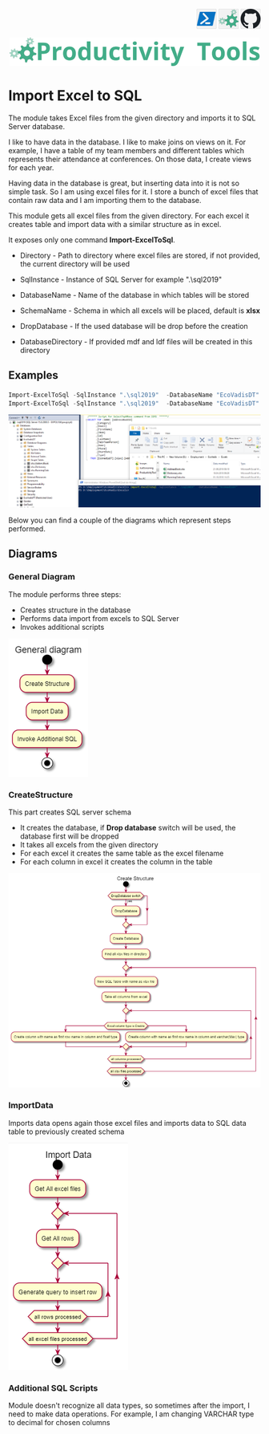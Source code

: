 <!--Category:Powershell--> 
 <p align="right">
    <a href="https://www.powershellgallery.com/packages/ProductivityTools.PSImportExcelToSQL/"><img src="Images/Header/Powershell_border_40px.png" /></a>
    <a href="http://productivitytools.tech/excel2sql/"><img src="Images/Header/ProductivityTools_green_40px_2.png" /><a> 
    <a href="https://github.com/pwujczyk/ProductivityTools.PSImportExcelToSQL"><img src="Images/Header/Github_border_40px.png" /></a>
</p>
<p align="center">
    <a href="http://productivitytools.tech/">
        <img src="Images/Header/LogoTitle_green_500px.png" />
    </a>
</p>

# Import Excel to SQL

The module takes Excel files from the given directory and imports it to SQL Server database.
<!--more-->

I like to have data in the database. I like to make joins on views on it. For example, I have a table of my team members and different tables which represents their attendance at conferences. On those data, I create views for each year.

Having data in the database is great, but inserting data into it is not so simple task. So I am using excel files for it. I store a bunch of excel files that contain raw data and I am importing them to the database.

This module gets all excel files from the given directory. For each excel it creates table and import data with a similar structure as in excel.

It exposes only one command **Import-ExcelToSql**.

- Directory - Path to directory where excel files are stored, if not provided, the current directory will be used

- SqlInstance - Instance of SQL Server for example \".\\sql2019\"

- DatabaseName  - Name of the database in which tables will be stored

- SchemaName  - Schema in which all excels will be placed, default is **xlsx**

- DropDatabase - If the used database will be drop before the creation

- DatabaseDirectory - If provided mdf and ldf files will be created in this directory

## Examples

```PowerShell
Import-ExcelToSql -SqlInstance ".\sql2019"  -DatabaseName "EcoVadisDT"
Import-ExcelToSql -SqlInstance ".\sql2019"  -DatabaseName "EcoVadisDT" -SchemaName "work" -DropDatabase -Verbose
```

<!--og-image-->
<img src="Images/WorkingExample.png" />

Below you can find a couple of the diagrams which represent steps performed.

## Diagrams 

### General Diagram
The module performs three steps: 
- Creates structure in the database
- Performs data import from excels to SQL Server
- Invokes additional scripts

<img src="Images/GeneralDiagram.png" />

### CreateStructure

This part creates SQL server schema
- It creates the database, if **Drop database** switch will be used, the database first will be dropped 
- It takes all excels from the given directory
- For each excel it creates the same table as the excel filename
- For each column in excel it creates the column in the table

<img src="Images/CreateStructure.png" />

### ImportData
Imports data opens again those excel files and imports data to SQL data table to previously created schema

<img src="Images/ImportData.png" />

### Additional SQL Scripts
Module doesn't recognize all data types, so sometimes after the import, I need to make data operations. For example, I am changing VARCHAR type to decimal for chosen columns

